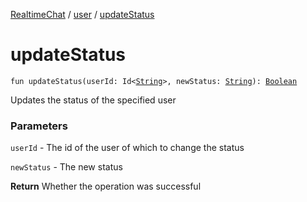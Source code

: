 [RealtimeChat](../index.md) / [user](index.md) / [updateStatus](./update-status.md)

# updateStatus

`fun updateStatus(userId: Id<`[`String`](https://kotlinlang.org/api/latest/jvm/stdlib/kotlin/-string/index.html)`>, newStatus: `[`String`](https://kotlinlang.org/api/latest/jvm/stdlib/kotlin/-string/index.html)`): `[`Boolean`](https://kotlinlang.org/api/latest/jvm/stdlib/kotlin/-boolean/index.html)

Updates the status of the specified user

### Parameters

`userId` - The id of the user of which to change the status

`newStatus` - The new status

**Return**
Whether the operation was successful

